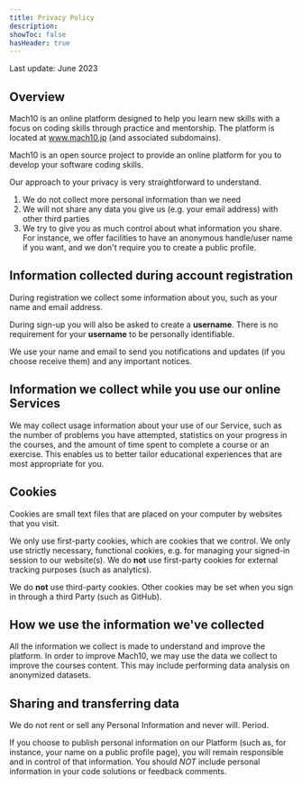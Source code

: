 ```yaml
---
title: Privacy Policy
description: 
showToc: false
hasHeader: true
---
```

Last update: June 2023

## Overview

Mach10 is an online platform designed to help you learn new skills with a focus on coding skills through practice and mentorship. The platform is located at www.mach10.jp (and associated subdomains).

Mach10 is an open source project to provide an online platform for you to develop your software coding skills.

Our approach to your privacy is very straightforward to understand.

1. We do not collect more personal information than we need
2. We will not share any data you give us (e.g. your email address) with other third parties
3. We try to give you as much control about what information you share. For instance, we offer facilities to have an anonymous handle/user name if you want, and we don't require you to create a public profile.

## Information collected during account registration

During registration we collect some information about you, such as your name and email address.

During sign-up you will also be asked to create a **username**. There is no requirement for your **username** to be personally identifiable.

We use your name and email to send you notifications and updates (if you choose receive them) and any important notices.

## Information we collect while you use our online Services

We may collect usage information about your use of our Service, such as the number of problems you have attempted, statistics on your progress in the courses, and the amount of time spent to complete a course or an exercise. This enables us to better tailor educational experiences that are most appropriate for you.



## Cookies

Cookies are small text files that are placed on your computer by websites that you visit.

We only use first-party cookies, which are cookies that we control. We only use strictly necessary, functional cookies, e.g. for managing your signed-in session to our website(s). We do **not** use first-party cookies for external tracking purposes (such as analytics).

We do **not** use third-party cookies. Other cookies may be set when you sign in through a third Party (such as GitHub).

## How we use the information we've collected

All the information we collect is made to understand and improve the platform. In order to improve Mach10, we may use the data we collect to improve the courses content. This may include performing data analysis on anonymized datasets.

## Sharing and transferring data

We do not rent or sell any Personal Information and never will. Period.

If you choose to publish personal information on our Platform (such as, for instance, your name on a public profile page), you will remain responsible and in control of that information. You should *NOT* include personal information in your code solutions or feedback comments.